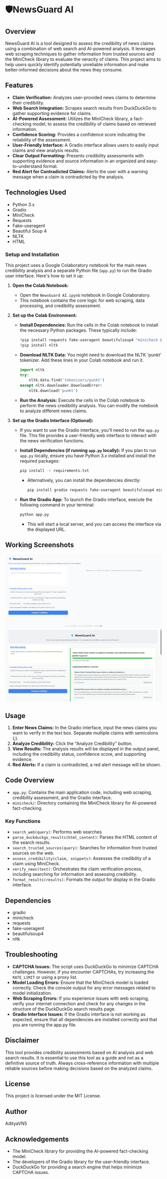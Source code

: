 # 🛡️NewsGuard AI

## Overview

NewsGuard AI is a tool designed to assess the credibility of news claims using a combination of web search and AI-powered analysis. It leverages web scraping techniques to gather information from trusted sources and the MiniCheck library to evaluate the veracity of claims. This project aims to help users quickly identify potentially unreliable information and make better-informed decisions about the news they consume.

## Features

* **Claim Verification:** Analyzes user-provided news claims to determine their credibility.
* **Web Search Integration:** Scrapes search results from DuckDuckGo to gather supporting evidence for claims.
* **AI-Powered Assessment:** Utilizes the MiniCheck library, a fact-checking model, to assess the credibility of claims based on retrieved information.
* **Confidence Scoring:** Provides a confidence score indicating the reliability of the assessment.
* **User-Friendly Interface:** A Gradio interface allows users to easily input claims and view analysis results.
* **Clear Output Formatting:** Presents credibility assessments with supporting evidence and source information in an organized and easy-to-understand format.
* **Red Alert for Contradicted Claims:** Alerts the user with a warning message when a claim is contradicted by the analysis.

## Technologies Used

* Python 3.x
* Gradio
* MiniCheck
* Requests
* Fake-useragent
* Beautiful Soup 4
* NLTK
* HTML

### Setup and Installation

This project uses a Google Colaboratory notebook for the main news credibility analysis and a separate Python file (`app.py`) to run the Gradio user interface. Here's how to set it up:

1.  **Open the Colab Notebook:**

    * Open the `NewsGuard AI.ipynb` notebook in Google Colaboratory.
    * This notebook contains the core logic for web scraping, data processing, and credibility assessment.

2.  **Set up the Colab Environment:**

    * **Install Dependencies:** Run the cells in the Colab notebook to install the necessary Python packages. These typically include:

        ```bash
        !pip install requests fake-useragent beautifulsoup4 "minicheck @ git+[https://github.com/Liyan06/MiniCheck.git@main](https://github.com/Liyan06/MiniCheck.git@main)" gradio
        !pip install nltk
        ```

    * **Download NLTK Data:** You might need to download the NLTK 'punkt' tokenizer. Add these lines in your Colab notebook and run it.

        ```python
        import nltk
        try:
            nltk.data.find('tokenizers/punkt')
        except nltk.downloader.DownloadError:
            nltk.download('punkt')
        ```

    * **Run the Analysis:** Execute the cells in the Colab notebook to perform the news credibility analysis. You can modify the notebook to analyze different news claims.

3.  **Set up the Gradio Interface (Optional):**

    * If you want to use the Gradio interface, you'll need to run the `app.py` file. This file provides a user-friendly web interface to interact with the news verification functions.
    * **Install Dependencies (if running `app.py` locally):** If you plan to run `app.py` locally, ensure you have Python 3.x installed and install the required packages:

        ```bash
        pip install -r requirements.txt
        ```

        * Alternatively, you can install the dependencies directly:

            ```bash
            pip install gradio requests fake-useragent beautifulsoup4 minicheck nltk
            ```

    * **Run the Gradio App:** To launch the Gradio interface, execute the following command in your terminal:

        ```bash
        python app.py
        ```

        * This will start a local server, and you can access the interface via the displayed URL.
        
        
## Working Screenshots
![Screenshots/Screenshot 2025-04-01 212157.png](https://github.com/AdityaVN5/NewsGuard-AI/blob/main/Screenshots/Screenshot%202025-04-01%20212157.png)
![](https://github.com/AdityaVN5/NewsGuard-AI/blob/main/Screenshots/vlcsnap-2025-04-01-21h49m20s470.png)

## Usage

1.  **Enter News Claims:** In the Gradio interface, input the news claims you want to verify in the text box. Separate multiple claims with semicolons (;).
2.  **Analyze Credibility:** Click the "Analyze Credibility" button.
3.  **View Results:** The analysis results will be displayed in the output panel, including the credibility status, confidence score, and supporting evidence.
4.  **Red Alerts:** If a claim is contradicted, a red alert message will be shown.

## Code Overview

* `app.py`: Contains the main application code, including web scraping, credibility assessment, and the Gradio interface.
* `minicheck/`:  Directory containing the MiniCheck library for AI-powered fact-checking.

### Key Functions

* `search_web(query)`:  Performs web searches
* `parse_duckduckgo_results(html_content)`:  Parses the HTML content of the search results.
* `search_trusted_sources(query)`: Searches for information from trusted sources on the web.
* `assess_credibility(claim, snippets)`: Assesses the credibility of a claim using MiniCheck.
* `verify_news(text)`:  Orchestrates the claim verification process, including searching for information and assessing credibility. 
* `format_results(results)`: Formats the output for display in the Gradio interface. 
## Dependencies

* gradio
* minicheck
* requests
* fake-useragent
* beautifulsoup4
* nltk

## Troubleshooting

* **CAPTCHA Issues:** The script uses DuckDuckGo to minimize CAPTCHA challenges. However, if you encounter CAPTCHAs, try increasing the `RATE_LIMIT` or using a proxy list.
* **Model Loading Errors:** Ensure that the MiniCheck model is loaded correctly. Check the console output for any error messages related to model initialization.
* **Web Scraping Errors:** If you experience issues with web scraping, verify your internet connection and check for any changes in the structure of the DuckDuckGo search results page.
* **Gradio Interface Issues:** If the Gradio interface is not working as expected, ensure that all dependencies are installed correctly and that you are running the app.py file.

## Disclaimer

This tool provides credibility assessments based on AI analysis and web search results. It is essential to use this tool as a guide and not as a definitive source of truth. Always cross-reference information with multiple reliable sources before making decisions based on the analyzed claims.

## License

This project is licensed under the MIT License.

## Author

AdityaVN5

## Acknowledgements

* The MiniCheck library for providing the AI-powered fact-checking model.
* The developers of the Gradio library for the user-friendly interface.
* DuckDuckGo for providing a search engine that helps minimize CAPTCHA issues.

